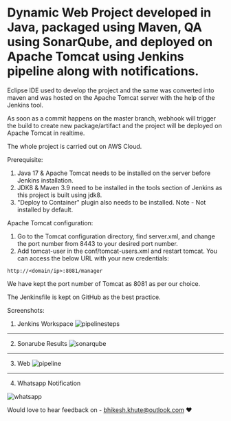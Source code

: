 
# Dynamic Web Project developed in Java, packaged using Maven, QA using SonarQube, and deployed on Apache Tomcat using Jenkins pipeline along with notifications.
Eclipse IDE used to develop the project and the same was converted into maven and was hosted on the Apache Tomcat server with the help of the Jenkins tool.

As soon as a commit happens on the master branch, webhook will trigger the build to create new package/artifact and the project will be deployed on Apache Tomcat in realtime.

The whole project is carried out on AWS Cloud.

Prerequisite:
1. Java 17 & Apache Tomcat needs to be installed on the server before Jenkins installation.
2. JDK8 & Maven 3.9 need to be installed in the tools section of Jenkins as this project is built using jdk8.
3. "Deploy to Container" plugin also needs to be installed. Note - Not installed by default.

Apache Tomcat configuration:
1. Go to the Tomcat configuration directory, find server.xml, and change the port number from 8443 to your desired port number.
2. Add tomcat-user in the conf/tomcat-users.xml and restart tomcat. You can access the below URL with your new credentials:
```
http://<domain/ip>:8081/manager
```

We have kept the port number of Tomcat as 8081 as per our choice.

The Jenkinsfile is kept on GitHub as the best practice. 

Screenshots:

1. Jenkins Workspace
![pipelinesteps](https://github.com/bhikeshkhute/java-maven-pipeline/assets/35907619/415fb0e3-8749-449d-8c46-59deeecf49f5.png)

---
2. Sonarube Results
![sonarqube](https://github.com/bhikeshkhute/java-maven-pipeline/assets/35907619/12a26bc9-ec93-435b-aa72-97206437ed1c.png)

---
3. Web 
![pipeline](https://user-images.githubusercontent.com/35907619/231505304-4c564fa8-d114-46dd-b260-116be4283f4a.jpg)

---
4. Whatsapp Notification
   
![whatsapp](https://github.com/bhikeshkhute/java-maven-pipeline/assets/35907619/d3546a0d-b1fa-4f4e-a4c5-f6c8c4cc6536.jpg)

Would love to hear feedback on - bhikesh.khute@outlook.com :heart:



